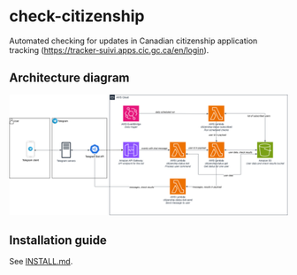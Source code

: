 # check-citizenship
Automated checking for updates in Canadian citizenship application tracking (https://tracker-suivi.apps.cic.gc.ca/en/login).

## Architecture diagram
<img src="docs/check-citizenship-architecture.png">

## Installation guide
See [INSTALL.md](INSTALL.md).
